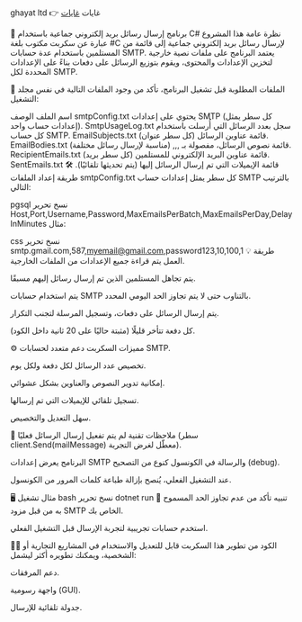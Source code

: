 ghayat ltd
👉 غايات
<a href="https://ghayatltd.com/ar" >غايات </a>

📨 برنامج إرسال رسائل بريد إلكتروني جماعية باستخدام C#
نظرة عامة
هذا المشروع عبارة عن سكربت مكتوب بلغة #C لإرسال رسائل بريد إلكتروني جماعية إلى قائمة من المستلمين باستخدام عدة حسابات SMTP.
يعتمد البرنامج على ملفات نصية خارجية لتخزين الإعدادات والمحتوى، ويقوم بتوزيع الرسائل على دفعات بناءً على الإعدادات المحددة لكل SMTP.

📂 الملفات المطلوبة
قبل تشغيل البرنامج، تأكد من وجود الملفات التالية في نفس مجلد التشغيل:


اسم الملف	الوصف
smtpConfig.txt	يحتوي على إعدادات SMTP (كل سطر يمثل إعدادات حساب واحد).
SmtpUsageLog.txt	سجل بعدد الرسائل التي أُرسلت باستخدام كل حساب SMTP.
EmailSubjects.txt	قائمة عناوين الرسائل (كل سطر عنوان).
EmailBodies.txt	قائمة نصوص الرسائل، مفصولة بـ ,,, (مناسبة لإرسال رسائل مختلفة).
RecipientEmails.txt	قائمة عناوين البريد الإلكتروني للمستلمين (كل سطر بريد).
SentEmails.txt	قائمة الإيميلات التي تم إرسال الرسائل إليها (يتم تحديثها تلقائيًا).
🛠 طريقة إعداد الملفات
smtpConfig.txt
كل سطر يمثل إعدادات حساب SMTP بالترتيب التالي:

pgsql
نسخ
تحرير
Host,Port,Username,Password,MaxEmailsPerBatch,MaxEmailsPerDay,DelayInMinutes
مثال:

css
نسخ
تحرير
smtp.gmail.com,587,myemail@gmail.com,password123,10,100,1
💡 طريقة العمل
يتم قراءة جميع الإعدادات من الملفات الخارجية.

يتم تجاهل المستلمين الذين تم إرسال رسائل إليهم مسبقًا.

يتم استخدام حسابات SMTP بالتناوب حتى لا يتم تجاوز الحد اليومي المحدد.

يتم إرسال الرسائل على دفعات، وتسجيل المرسلة لتجنب التكرار.

كل دفعة تتأخر قليلًا (مثبتة حاليًا على 20 ثانية داخل الكود).

⚙️ مميزات السكربت
دعم متعدد لحسابات SMTP.

تخصيص عدد الرسائل لكل دفعة ولكل يوم.

إمكانية تدوير النصوص والعناوين بشكل عشوائي.

تسجيل تلقائي للإيميلات التي تم إرسالها.

سهل التعديل والتخصيص.

🧪 ملاحظات تقنية
لم يتم تفعيل إرسال الرسائل فعليًا (سطر client.Send(mailMessage) معطّل لغرض التجربة).

البرنامج يعرض إعدادات SMTP والرسالة في الكونسول كنوع من التصحيح (debug).

عند التشغيل الفعلي، يُنصح بإزالة طباعة كلمات المرور من الكونسول.

🖥️ مثال تشغيل
bash
نسخ
تحرير
dotnet run
📌 تنبيه
تأكد من عدم تجاوز الحد المسموح به من قبل مزود SMTP الخاص بك.

استخدم حسابات تجريبية لتجربة الإرسال قبل التشغيل الفعلي.

👨‍💻 الكود من تطوير
هذا السكربت قابل للتعديل والاستخدام في المشاريع التجارية أو الشخصية، ويمكنك تطويره أكثر ليشمل:

دعم المرفقات.

واجهة رسومية (GUI).

جدولة تلقائية للإرسال.




